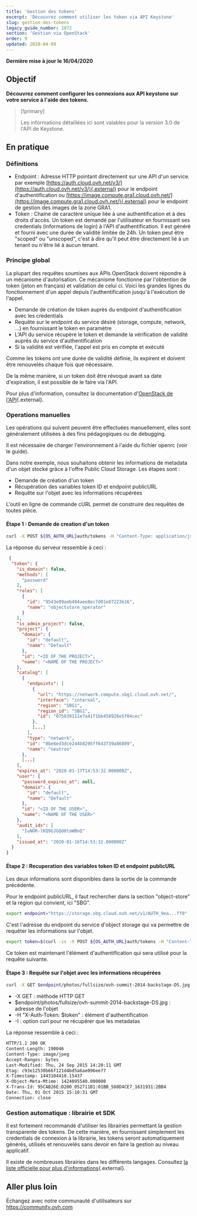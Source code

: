 ```yaml
---
title: 'Gestion des tokens'
excerpt: 'Découvrez comment utiliser les token via API Keystone'
slug: gestion-des-tokens
legacy_guide_number: 1872
section: 'Gestion via OpenStack'
order: 9
updated: 2020-04-09
---
```


**Dernière mise à jour le 16/04/2020**

## Objectif

**Découvrez comment configurer les connexions aux API keystone sur votre service à l'aide des tokens.**

> [!primary]
>
> Les informations détaillées ici sont valables pour la version 3.0 de l'API de
> Keystone.
> 

## En pratique

### Définitions
- Endpoint : Adresse HTTP pointant directement sur une API d'un service. par exemple [https://auth.cloud.ovh.net/v3/](https://auth.cloud.ovh.net/v3/){.external} pour le endpoint d'authentification ou [https://image.compute.gra1.cloud.ovh.net/](https://image.compute.gra1.cloud.ovh.net/){.external} pour le endpoint de gestion des images de la zone GRA1.
- Token : Chaine de caractère unique liée à une authentification et à des droits d'accès. Un token est demandé par l'utilisateur en fournissant ses credentials (informations de login) à l'API d'authentification. Il est généré et fourni avec une durée de validité limitée de 24h. Un token peut être "scoped" ou "unscoped", c'est à dire qu'il peut être directement lié à un tenant ou n'être lié à aucun tenant.


### Principe global
La plupart des requêtes soumises aux APIs OpenStack doivent répondre à un mécanisme d'autorisation. Ce mécanisme fonctionne par l'obtention de token (jeton en français) et validation de celui ci. Voici les grandes lignes du fonctionnement d'un appel depuis l'authentification jusqu'à l'exécution de l'appel.

- Demande de création de token auprès du endpoint d'authentification avec les credentials
- Requête sur le endpoint du service désiré (storage, compute, network, ...) en fournissant le token en paramètre
- L'API du service récupère le token et demande la vérification de validité auprès du service d'authentification
- Si la validité est vérifiée, l'appel est pris en compte et exécuté

Comme les tokens ont une durée de validité définie, ils expirent et doivent être renouvelés chaque fois que nécessaire.

De la même manière, si un token doit être révoqué avant sa date d'expiration, il est possible de le faire via l'API.

Pour plus d'information, consultez la documentation d'[OpenStack de l'API](https://docs.openstack.org/keystone/train/api_curl_examples.html){.external}.


### Operations manuelles
Les opérations qui suivent peuvent être effectuées manuellement, elles sont généralement utilisées à des fins pédagogiques ou de debugging.

Il est nécessaire de charger l'environnement à l'aide du fichier openrc (voir le guide).

Dans notre exemple, nous souhaitons obtenir les informations de metadata d'un objet stocké grâce à l'offre Public Cloud Storage. Les étapes sont :

- Demande de création d'un token
- Récupération des variables token ID et endpoint publicURL
- Requête sur l'objet avec les informations récupérées

L'outil en ligne de commande cURL permet de construire des requêtes de toutes pièce.


#### Étape 1 : Demande de creation d'un token

```bash
curl -X POST ${OS_AUTH_URL}auth/tokens -H "Content-Type: application/json" -d ' { "auth": { "identity": { "methods": ["password"], "password": { "user": { "name": "'$OS_USERNAME'", "domain": { "id": "default" }, "password": "'$OS_PASSWORD'" } } }, "scope": { "project": { "name": "'$OS_TENANT_NAME'", "domain": { "id": "default" } } } } }' | python -mjson.tool
```

La réponse du serveur ressemble à ceci :


```json
 {
  "token": {
    "is_domain": false,
    "methods": [
      "password"
    ],
    "roles": [
      {
        "id": "9543e89aeb484aee8ec7d01e87223b16",
        "name": "objectstore_operator"
      }
    ],
    "is_admin_project": false,
    "project": {
      "domain": {
        "id": "default",
        "name": "Default"
      },
      "id": "<ID OF THE PROJECT>",
      "name": "<NAME OF THE PROJECT>"
    },
    "catalog": [
      {
        "endpoints": [
          {
            "url": "https://network.compute.sbg1.cloud.ovh.net/",
            "interface": "internal",
            "region": "SBG1",
            "region_id": "SBG1",
            "id": "075839111e7a41f1bb458926e5f04cec"
          },
          [...]
        ],
        "type": "network",
        "id": "0be6ed3dce244b8295ff643739a86809",
        "name": "neutron"
      },
      [...]
    ],
    "expires_at": "2020-01-17T14:53:32.000000Z",
    "user": {
      "password_expires_at": null,
      "domain": {
        "id": "default",
        "name": "Default"
      },
      "id": "<ID OF THE USER>",
      "name": "<NAME OF THE USER>"
    },
    "audit_ids": [
      "IuNOR-lKQ9GJGQd8taWBnQ"
    ],
    "issued_at": "2020-01-16T14:53:32.000000Z"
  }
}
```


#### Étape 2 : Recuperation des variables token ID et endpoint publicURL
Les deux informations sont disponibles dans la sortie de la commande précédente.

Pour le endpoint publicURL, il faut rechercher dans la section "object-store" et la région qui convient, ici "SBG".


```bash
export endpoint="https://storage.sbg.cloud.ovh.net/v1/AUTH_9ea...ff0"
```

C'est l'adresse du endpoint du service d'object storage qui va permettre de requêter les informations sur l'objet.


```bash
export token=$(curl -is -X POST ${OS_AUTH_URL}auth/tokens -H "Content-Type: application/json" -d ' { "auth": { "identity": { "methods": ["password"], "password": { "user": { "name": "'$OS_USERNAME'", "domain": { "id": "default" }, "password": "'$OS_PASSWORD'" } } }, "scope": { "project": { "name": "'$OS_TENANT_NAME'", "domain": { "id": "default" } } } } }' | grep '^X-Subject-Token' | cut -d" " -f2)
```

Ce token est maintenant l'élément d'authentification qui sera utilisé pour la requête suivante.


#### Étape 3 : Requête sur l'objet avec les informations récupérées

```bash
curl -X GET $endpoint/photos/fullsize/ovh-summit-2014-backstage-DS.jpg -H "X-Auth-Token: $token" -I
```

- -X GET : méthode HTTP GET
- $endpoint/photos/fullsize/ovh-summit-2014-backstage-DS.jpg : adresse de l'objet
- -H "X-Auth-Token: $token" : élément d'authentification
- -I : option curl pour ne récupérer que les metadatas

La réponse ressemble à ceci :


```bash
HTTP/1.1 200 OK
Content-Length: 190046
Content-Type: image/jpeg
Accept-Ranges: bytes
Last-Modified: Thu, 24 Sep 2015 14:20:11 GMT
Etag: c93e12530b66f121d4bd5a6ae096ee77
X-Timestamp: 1443104410.15437
X-Object-Meta-Mtime: 1424095540.000000
X-Trans-Id: 95CAB26E:D200_052711B1:01BB_560D4CE7_1631931:2BB4
Date: Thu, 01 Oct 2015 15:10:31 GMT
Connection: close
```


### Gestion automatique : librairie et SDK
Il est fortement recommandé d'utiliser les librairies permettant la gestion transparente des tokens. De cette manière, en fournissant simplement les credentials de connexion à la librairie, les tokens seront automatiquement générés, utilisés et renouvelés sans devoir en faire la gestion au niveau applicatif.

Il existe de nombreuses librairies dans les différents langages. Consultez [la liste officielle pour plus d'informations](https://wiki.openstack.org/wiki/SDKs){.external}.

## Aller plus loin

Échangez avec notre communauté d'utilisateurs sur <https://community.ovh.com>
